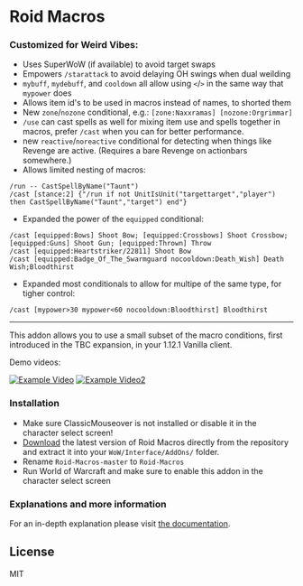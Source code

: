 # Roid Macros

### Customized for Weird Vibes:  
* Uses SuperWoW (if available) to avoid target swaps
* Empowers `/starattack` to avoid delaying OH swings when dual weilding
* `mybuff`, `mydebuff`, and `cooldown` all allow using `<`/`>` in the same way that `mypower` does
* Allows item id's to be used in macros instead of names, to shorted them
* New `zone`/`nozone` conditional, e.g.: `[zone:Naxxramas] [nozone:Orgrimmar]`
* `/use` can cast spells as well for mixing item use and spells together in macros, prefer `/cast` when you can for better performance.
* new `reactive`/`noreactive` conditional for detecting when things like Revenge are active. (Requires a bare Revenge on actionbars somewhere.)
* Allows limited nesting of macros:
```
/run -- CastSpellByName("Taunt")
/cast [stance:2] {"/run if not UnitIsUnit("targettarget","player") then CastSpellByName("Taunt","target") end"}
```
* Expanded the power of the `equipped` conditional:
```
/cast [equipped:Bows] Shoot Bow; [equipped:Crossbows] Shoot Crossbow; [equipped:Guns] Shoot Gun; [equipped:Thrown] Throw
/cast [equipped:Heartstriker/22811] Shoot Bow
/cast [equipped:Badge_Of_The_Swarmguard nocooldown:Death_Wish] Death Wish;Bloodthirst
```
* Expanded most conditionals to allow for multipe of the same type, for tigher control:
```
/cast [mypower>30 mypower<60 nocooldown:Bloodthirst] Bloodthirst
```

---

This addon allows you to use a small subset of the macro conditions, first introduced in the TBC expansion, in your 1.12.1 Vanilla client.

Demo videos:

[![Example Video](https://i9.ytimg.com/vi/xHTe4Df77MY/mq2.jpg?sqp=CJjhi5kG&rs=AOn4CLA0OYCKrr3Cj2p_ccYLYfUA_i9MOQ)](https://www.youtube.com/watch?v=xHTe4Df77MY)
[![Example Video2](https://i9.ytimg.com/vi/0w5nePeJlPU/mq2.jpg?sqp=CJjhi5kG&rs=AOn4CLBzPjcmu5zGYpT3vR5ieDvVyuE-iw)](https://www.youtube.com/watch?v=0w5nePeJlPU)

### Installation

- Make sure ClassicMouseover is not installed or disable it in the character select screen!
- [Download](https://github.com/DennisWG/Roid-Macros/archive/master.zip) the latest version of Roid Macros directly from the repository and extract it into your `WoW/Interface/AddOns/` folder.
- Rename `Roid-Macros-master` to `Roid-Macros`
- Run World of Warcraft and make sure to enable this addon in the character select screen

### Explanations and more information

For an in-depth explanation please visit [the documentation](https://denniswg.github.io/Roid-Macros/).

License
----

MIT
